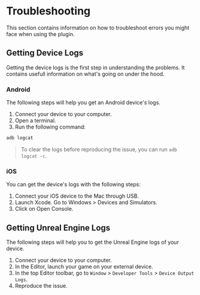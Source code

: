 # Troubleshooting
This section contains information on how to troubleshoot errors you might face when using the plugin.

## Getting Device Logs
Getting the device logs is the first step in understanding the problems. It contains usefull information on what's going on under the hood.
### Android
The following steps will help you get an Android device's logs.
1. Connect your device to your computer.
2. Open a terminal.
3. Run the following command:
```bash
adb logcat
```
> To clear the logs before reproducing the issue, you can run `adb logcat -c`.

### iOS
You can get the device's logs with the following steps:
1. Connect your iOS device to the Mac through USB.
2. Launch Xcode. Go to Windows > Devices and Simulators.
3. Click on Open Console.

## Getting Unreal Engine Logs
The following steps will help you to get the Unreal Engine logs of your device.
1. Connect your device to your computer.
2. In the Editor, launch your game on your external device.
3. In the top Editor toolbar, go to `Window` > `Developer Tools` > `Device Output Logs`.
4. Reproduce the issue.